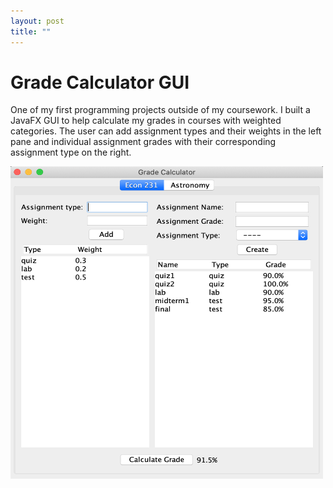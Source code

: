 ```yaml
---
layout: post
title: ""
---
```


# Grade Calculator GUI

One of my first programming projects outside of my coursework. I built a JavaFX GUI to help calculate my grades in courses with weighted categories. The user can add assignment types and their weights in the left pane and individual assignment grades with their corresponding assignment type on the right. 

<img src="./Grade.png" alt="Headshot" style="width:500px;height:500px;margin: 0px;" >


